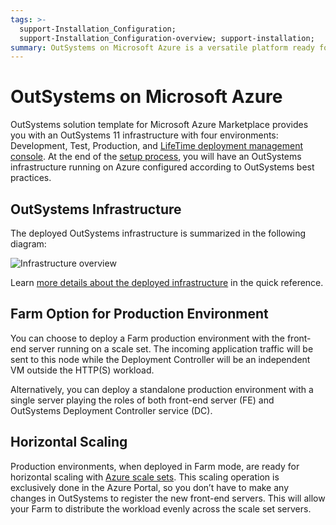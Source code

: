 ```yaml
---
tags: >-
  support-Installation_Configuration;
  support-Installation_Configuration-overview; support-installation;
summary: OutSystems on Microsoft Azure is a versatile platform ready for scaling.
---
```


# OutSystems on Microsoft Azure

OutSystems solution template for Microsoft Azure Marketplace provides you with an OutSystems 11 infrastructure with four environments: Development, Test, Production, and [LifeTime deployment management console](../../managing-the-applications-lifecycle/intro.md). At the end of the [setup process](set-up-platform.md), you will have an OutSystems infrastructure running on Azure configured according to OutSystems best practices.

## OutSystems Infrastructure

The deployed OutSystems infrastructure is summarized in the following diagram:

![Infrastructure overview](https://github.com/danielmarquespt/docs-product/tree/e7ea3f444d5129dab245c69ab72ae091554bc4fb/src/setup/azure/images/outsystems-infrastructure.png?width=700)

Learn [more details about the deployed infrastructure](quick-reference.md) in the quick reference.

## Farm Option for Production Environment

You can choose to deploy a Farm production environment with the front-end server running on a scale set. The incoming application traffic will be sent to this node while the Deployment Controller will be an independent VM outside the HTTP\(S\) workload.

Alternatively, you can deploy a standalone production environment with a single server playing the roles of both front-end server \(FE\) and OutSystems Deployment Controller service \(DC\).

## Horizontal Scaling

Production environments, when deployed in Farm mode, are ready for horizontal scaling with [Azure scale sets](https://docs.microsoft.com/en-us/azure/virtual-machine-scale-sets/overview). This scaling operation is exclusively done in the Azure Portal, so you don’t have to make any changes in OutSystems to register the new front-end servers. This will allow your Farm to distribute the workload evenly across the scale set servers.


